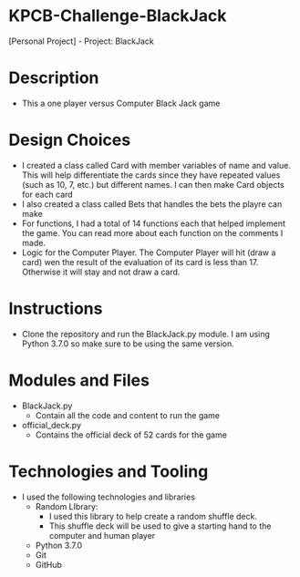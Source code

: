 # KPCB-Challenge-BlackJack
[Personal Project] - Project: BlackJack

# Description
- This a one player versus Computer Black Jack game

# Design Choices
- I created a class called Card with member variables of name and value. This will help differentiate the cards since they have repeated values (such as 10, 7, etc.) but different names. I can then make Card objects for each card
- I also created a class called Bets that handles the bets the playre can make
- For functions, I had a total of 14 functions each that helped implement the game. You can read more about each function on the comments I made.
- Logic for the Computer Player. The Computer Player will hit (draw a card) wen the result of the evaluation of its card is less than 17. Otherwise it will stay and not draw a card.

# Instructions
- Clone the repository and run the BlackJack.py module. I am using Python 3.7.0 so make sure to be using the same version. 

# Modules and Files
- BlackJack.py
  - Contain all the code and content to run the game
- official_deck.py
  - Contains the official deck of 52 cards for the game

# Technologies and Tooling
- I used the following technologies and libraries
  - Random LIbrary:
    - I used this library to help create a random shuffle deck.
    - This shuffle deck will be used to give a starting hand to the computer and human player
  - Python 3.7.0
  - Git
  - GitHub
